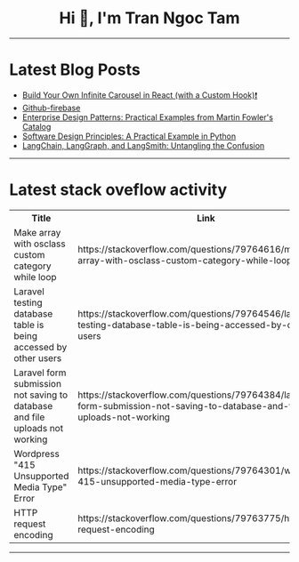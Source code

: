 <h1 align="center">Hi 👋, I'm Tran Ngoc Tam</h1>

---

# Latest Blog Posts 
<!-- BLOG-POST-LIST:START -->
- [Build Your Own Infinite Carousel in React &lpar;with a Custom Hook&rpar;❗](https://dev.to/cristea_theodora_6200140b/build-your-own-infinite-carousel-in-react-with-a-custom-hook-1g29)
- [Github-firebase](https://dev.to/istockmarket/github-firebase-50m4)
- [Enterprise Design Patterns: Practical Examples from Martin Fowler&#39;s Catalog](https://dev.to/augusto_joaquinriveramu/enterprise-design-patterns-practical-examples-from-martin-fowlers-catalog-4m3p)
- [Software Design Principles: A Practical Example in Python](https://dev.to/augusto_joaquinriveramu/software-design-principles-a-practical-example-in-python-1k1l)
- [LangChain, LangGraph, and LangSmith: Untangling the Confusion](https://dev.to/naresh_82de734ade4c1c66d9/langchain-langgraph-and-langsmith-untangling-the-confusion-31m5)
<!-- BLOG-POST-LIST:END -->

---

# Latest stack oveflow activity
<table>
  <tr><th>Title</th><th>Link</th></tr>
  <!-- STACKOVERFLOW:START --><tr><td>Make array with osclass custom category while loop</td><td>https://stackoverflow.com/questions/79764616/make-array-with-osclass-custom-category-while-loop</td></tr><tr><td>Laravel testing database table is being accessed by other users</td><td>https://stackoverflow.com/questions/79764546/laravel-testing-database-table-is-being-accessed-by-other-users</td></tr><tr><td>Laravel form submission not saving to database and file uploads not working</td><td>https://stackoverflow.com/questions/79764384/laravel-form-submission-not-saving-to-database-and-file-uploads-not-working</td></tr><tr><td>Wordpress &quot;415 Unsupported Media Type&quot; Error</td><td>https://stackoverflow.com/questions/79764301/wordpress-415-unsupported-media-type-error</td></tr><tr><td>HTTP request encoding</td><td>https://stackoverflow.com/questions/79763775/http-request-encoding</td></tr><!-- STACKOVERFLOW:END -->
</table>

---


